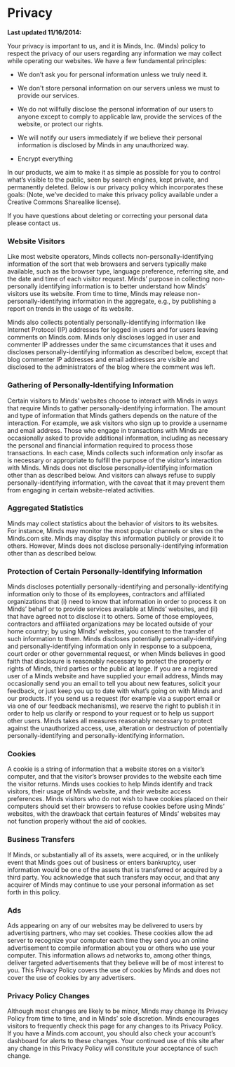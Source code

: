 # Privacy

__Last updated 11/16/2014:__

 

Your privacy is important to us, and it is Minds, Inc. (Minds) policy to respect the privacy of our users regarding any information we may collect while operating our websites. We have a few fundamental principles:

- We don’t ask you for personal information unless we truly need it.

- We don't store personal information on our servers unless we must to provide our services.

- We do not willfully disclose the personal information of our users to anyone except to comply to applicable law, provide the services of the website, or protect our rights.

- We will notify our users immediately if we believe their personal information is disclosed by Minds in any unauthorized way.

- Encrypt everything

In our products, we aim to make it as simple as possible for you to control what’s visible to the public, seen by search engines, kept private, and permanently deleted. Below is our privacy policy which incorporates these goals: (Note, we’ve decided to make this privacy policy available under a Creative Commons Sharealike license).
 

If you have questions about deleting or correcting your personal data please contact us.

 

### Website Visitors

Like most website operators, Minds collects non-personally-identifying information of the sort that web browsers and servers typically make available, such as the browser type, language preference, referring site, and the date and time of each visitor request. Minds’ purpose in collecting non-personally identifying information is to better understand how Minds’ visitors use its website. From time to time, Minds may release non-personally-identifying information in the aggregate, e.g., by publishing a report on trends in the usage of its website.

Minds also collects potentially personally-identifying information like Internet Protocol (IP) addresses for logged in users and for users leaving comments on Minds.com. Minds only discloses logged in user and commenter IP addresses under the same circumstances that it uses and discloses personally-identifying information as described below, except that blog commenter IP addresses and email addresses are visible and disclosed to the administrators of the blog where the comment was left.

 

### Gathering of Personally-Identifying Information

Certain visitors to Minds’ websites choose to interact with Minds in ways that require Minds to gather personally-identifying information. The amount and type of information that Minds gathers depends on the nature of the interaction. For example, we ask visitors who sign up to provide a username and email address. Those who engage in transactions with Minds are occasionally asked to provide additional information, including as necessary the personal and financial information required to process those transactions. In each case, Minds collects such information only insofar as is necessary or appropriate to fulfill the purpose of the visitor’s interaction with Minds. Minds does not disclose personally-identifying information other than as described below. And visitors can always refuse to supply personally-identifying information, with the caveat that it may prevent them from engaging in certain website-related activities.

 

### Aggregated Statistics

Minds may collect statistics about the behavior of visitors to its websites. For instance, Minds may monitor the most popular channels or sites on the Minds.com site. Minds may display this information publicly or provide it to others. However, Minds does not disclose personally-identifying information other than as described below.

 

### Protection of Certain Personally-Identifying Information

Minds discloses potentially personally-identifying and personally-identifying information only to those of its employees, contractors and affiliated organizations that (i) need to know that information in order to process it on Minds’ behalf or to provide services available at Minds’ websites, and (ii) that have agreed not to disclose it to others. Some of those employees, contractors and affiliated organizations may be located outside of your home country; by using MInds’ websites, you consent to the transfer of such information to them. Minds discloses potentially personally-identifying and personally-identifying information only in response to a subpoena, court order or other governmental request, or when Minds believes in good faith that disclosure is reasonably necessary to protect the property or rights of Minds, third parties or the public at large. If you are a registered user of a Minds website and have supplied your email address, Minds may occasionally send you an email to tell you about new features, solicit your feedback, or just keep you up to date with what’s going on with Minds and our products. If you send us a request (for example via a support email or via one of our feedback mechanisms), we reserve the right to publish it in order to help us clarify or respond to your request or to help us support other users. Minds takes all measures reasonably necessary to protect against the unauthorized access, use, alteration or destruction of potentially personally-identifying and personally-identifying information.

 

### Cookies

A cookie is a string of information that a website stores on a visitor’s computer, and that the visitor’s browser provides to the website each time the visitor returns. Minds uses cookies to help Minds identify and track visitors, their usage of Minds website, and their website access preferences. Minds visitors who do not wish to have cookies placed on their computers should set their browsers to refuse cookies before using Minds’ websites, with the drawback that certain features of Minds’ websites may not function properly without the aid of cookies.

 

### Business Transfers

If Minds, or substantially all of its assets, were acquired, or in the unlikely event that Minds goes out of business or enters bankruptcy, user information would be one of the assets that is transferred or acquired by a third party. You acknowledge that such transfers may occur, and that any acquirer of Minds may continue to use your personal information as set forth in this policy.

 

### Ads

Ads appearing on any of our websites may be delivered to users by advertising partners, who may set cookies. These cookies allow the ad server to recognize your computer each time they send you an online advertisement to compile information about you or others who use your computer. This information allows ad networks to, among other things, deliver targeted advertisements that they believe will be of most interest to you. This Privacy Policy covers the use of cookies by Minds and does not cover the use of cookies by any advertisers.

 

### Privacy Policy Changes

Although most changes are likely to be minor, Minds may change its Privacy Policy from time to time, and in Minds’ sole discretion. Minds encourages visitors to frequently check this page for any changes to its Privacy Policy. If you have a Minds.com account, you should also check your account’s dashboard for alerts to these changes. Your continued use of this site after any change in this Privacy Policy will constitute your acceptance of such change.
